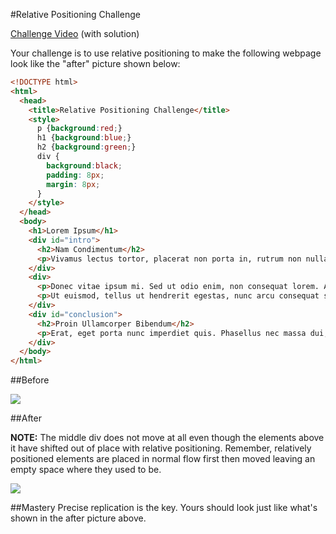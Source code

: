 #Relative Positioning Challenge

[Challenge Video](http://www.youtube.com/watch?v=QlbSVUnSFI0) (with solution)

Your challenge is to use relative positioning to make the following webpage look like the "after" picture shown below:

```html
<!DOCTYPE html>
<html>
  <head>
    <title>Relative Positioning Challenge</title>
    <style>
      p {background:red;}
      h1 {background:blue;}
      h2 {background:green;}
      div {
        background:black;
        padding: 8px;
        margin: 8px;
      }
    </style>
  </head>
  <body>
    <h1>Lorem Ipsum</h1>
    <div id="intro">
      <h2>Nam Condimentum</h2>
      <p>Vivamus lectus tortor, placerat non porta in, rutrum non nulla. Nunc auctor faucibus porttitor. Curabitur vel elit nec ligula porttitor eleifend. Vestibulum et ligula semper nibh viverra scelerisque eu et enim. Suspendisse potenti. In hac habitasse platea dictumst.</p>
    </div>
    <div>
      <p>Donec vitae ipsum mi. Sed ut odio enim, non consequat lorem. Aenean nibh arcu, luctus a luctus volutpat, porttitor vitae ligula. Proin gravida eros ut sapien eleifend ullamcorper semper quam iaculis. Duis et sapien tellus. Cum sociis natoque penatibus et magnis dis parturient montes, nascetur ridiculus mus. Donec vel sodales arcu. Vestibulum ante ipsum primis in faucibus orci luctus et ultrices posuere cubilia Curae.</p>
      <p>Ut euismod, tellus ut hendrerit egestas, nunc arcu consequat sem, vel ultricies libero est quis lectus. Morbi laoreet lorem id orci consectetur scelerisque. Curabitur feugiat, sem sit amet fermentum iaculis, enim turpis malesuada risus, in dictum purus ligula eget nulla. Morbi at tempus felis. Phasellus non ipsum eget lacus tristique fermentum. Duis sapien sapien, commodo at vehicula quis, condimentum vel lectus. Quisque ullamcorper laoreet cursus. Pellentesque mauris ante, auctor nec euismod a, imperdiet et nulla. Morbi a laoreet odio. Quisque vel mauris mi.</p>
    </div>
    <div id="conclusion">
      <h2>Proin Ullamcorper Bibendum</h2>
      <p>Erat, eget porta nunc imperdiet quis. Phasellus nec massa dui, quis venenatis elit. Nullam non suscipit nisi. Maecenas varius consectetur nisl, non consequat tellus sollicitudin sed. Curabitur imperdiet egestas semper. Phasellus tempus dapibus mi, vitae interdum quam consequat quis. Pellentesque habitant morbi tristique senectus et netus et malesuada fames ac turpis egestas. Class aptent taciti sociosqu ad litora torquent per conubia nostra, per inceptos himenaeos. Curabitur imperdiet leo sed velit consequat id dictum tellus hendrerit. Aliquam bibendum dictum lectus, eget egestas odio sodales consectetur. Aliquam erat volutpat. Cras eu lectus justo, vitae mollis leo. In hac habitasse platea dictumst. Vivamus egestas sagittis neque euismod ultricies.</p>
    </div>
  </body>
</html>
```

##Before

![](https://raw.github.com/christensenacademy/christensen-academy/master/modules/css-layouts/challenges/relative-positioning-challenge_before.png)

##After

**NOTE:** The middle div does not move at all even though the elements above it have shifted out of place with relative positioning. Remember, relatively positioned elements are placed in normal flow first then moved leaving an empty space where they used to be.

![](https://raw.github.com/christensenacademy/christensen-academy/master/modules/css-layouts/challenges/relative-positioning-challenge_after.png)

##Mastery
Precise replication is the key. Yours should look just like what's shown in the after picture above.